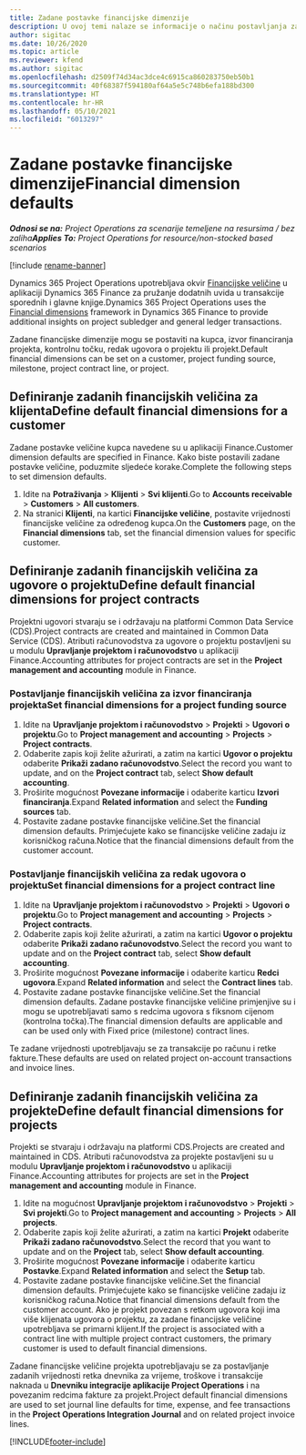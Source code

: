 ```yaml
---
title: Zadane postavke financijske dimenzije
description: U ovoj temi nalaze se informacije o načinu postavljanja zadanih financijskih veličina.
author: sigitac
ms.date: 10/26/2020
ms.topic: article
ms.reviewer: kfend
ms.author: sigitac
ms.openlocfilehash: d2509f74d34ac3dce4c6915ca860283750eb50b1
ms.sourcegitcommit: 40f68387f594180af64a5e5c748b6efa188bd300
ms.translationtype: HT
ms.contentlocale: hr-HR
ms.lasthandoff: 05/10/2021
ms.locfileid: "6013297"
---
```

# <a name="financial-dimension-defaults"></a><span data-ttu-id="7c666-103">Zadane postavke financijske dimenzije</span><span class="sxs-lookup"><span data-stu-id="7c666-103">Financial dimension defaults</span></span>

<span data-ttu-id="7c666-104">_**Odnosi se na:** Project Operations za scenarije temeljene na resursima / bez zaliha_</span><span class="sxs-lookup"><span data-stu-id="7c666-104">_**Applies To:** Project Operations for resource/non-stocked based scenarios_</span></span>

[!include [rename-banner](~/includes/cc-data-platform-banner.md)]

<span data-ttu-id="7c666-105">Dynamics 365 Project Operations upotrebljava okvir [Financijske veličine](/dynamics365/finance/general-ledger/financial-dimensions) u aplikaciji Dynamics 365 Finance za pružanje dodatnih uvida u transakcije sporednih i glavne knjige.</span><span class="sxs-lookup"><span data-stu-id="7c666-105">Dynamics 365 Project Operations uses the [Financial dimensions](/dynamics365/finance/general-ledger/financial-dimensions) framework in Dynamics 365 Finance to provide additional insights on project subledger and general ledger transactions.</span></span>

<span data-ttu-id="7c666-106">Zadane financijske dimenzije mogu se postaviti na kupca, izvor financiranja projekta, kontrolnu točku, redak ugovora o projektu ili projekt.</span><span class="sxs-lookup"><span data-stu-id="7c666-106">Default financial dimensions can be set on a customer, project funding source, milestone, project contract line, or project.</span></span>

## <a name="define-default-financial-dimensions-for-a-customer"></a><span data-ttu-id="7c666-107">Definiranje zadanih financijskih veličina za klijenta</span><span class="sxs-lookup"><span data-stu-id="7c666-107">Define default financial dimensions for a customer</span></span>

<span data-ttu-id="7c666-108">Zadane postavke veličine kupca navedene su u aplikaciji Finance.</span><span class="sxs-lookup"><span data-stu-id="7c666-108">Customer dimension defaults are specified in Finance.</span></span> <span data-ttu-id="7c666-109">Kako biste postavili zadane postavke veličine, poduzmite sljedeće korake.</span><span class="sxs-lookup"><span data-stu-id="7c666-109">Complete the following steps to set dimension defaults.</span></span>

1. <span data-ttu-id="7c666-110">Idite na **Potraživanja** > **Klijenti** > **Svi klijenti**.</span><span class="sxs-lookup"><span data-stu-id="7c666-110">Go to **Accounts receivable** > **Customers** > **All customers**.</span></span>
2. <span data-ttu-id="7c666-111">Na stranici **Klijenti**, na kartici **Financijske veličine**, postavite vrijednosti financijske veličine za određenog kupca.</span><span class="sxs-lookup"><span data-stu-id="7c666-111">On the **Customers** page, on the **Financial dimensions** tab, set the financial dimension values for specific customer.</span></span>

## <a name="define-default-financial-dimensions-for-project-contracts"></a><span data-ttu-id="7c666-112">Definiranje zadanih financijskih veličina za ugovore o projektu</span><span class="sxs-lookup"><span data-stu-id="7c666-112">Define default financial dimensions for project contracts</span></span>

<span data-ttu-id="7c666-113">Projektni ugovori stvaraju se i održavaju na platformi Common Data Service (CDS).</span><span class="sxs-lookup"><span data-stu-id="7c666-113">Project contracts are created and maintained in Common Data Service (CDS).</span></span> <span data-ttu-id="7c666-114">Atributi računovodstva za ugovore o projektu postavljeni su u modulu **Upravljanje projektom i računovodstvo** u aplikaciji Finance.</span><span class="sxs-lookup"><span data-stu-id="7c666-114">Accounting attributes for project contracts are set in the **Project management and accounting** module in Finance.</span></span>

### <a name="set-financial-dimensions-for-a-project-funding-source"></a><span data-ttu-id="7c666-115">Postavljanje financijskih veličina za izvor financiranja projekta</span><span class="sxs-lookup"><span data-stu-id="7c666-115">Set financial dimensions for a project funding source</span></span>

1. <span data-ttu-id="7c666-116">Idite na **Upravljanje projektom i računovodstvo** > **Projekti** > **Ugovori o projektu**.</span><span class="sxs-lookup"><span data-stu-id="7c666-116">Go to **Project management and accounting** > **Projects** > **Project contracts**.</span></span>
2. <span data-ttu-id="7c666-117">Odaberite zapis koji želite ažurirati, a zatim na kartici **Ugovor o projektu** odaberite **Prikaži zadano računovodstvo**.</span><span class="sxs-lookup"><span data-stu-id="7c666-117">Select the record you want to update, and on the **Project contract** tab, select **Show default accounting**.</span></span>
3. <span data-ttu-id="7c666-118">Proširite mogućnost **Povezane informacije** i odaberite karticu **Izvori financiranja**.</span><span class="sxs-lookup"><span data-stu-id="7c666-118">Expand **Related information** and select the **Funding sources** tab.</span></span>
4. <span data-ttu-id="7c666-119">Postavite zadane postavke financijske veličine.</span><span class="sxs-lookup"><span data-stu-id="7c666-119">Set the financial dimension defaults.</span></span> <span data-ttu-id="7c666-120">Primjećujete kako se financijske veličine zadaju iz korisničkog računa.</span><span class="sxs-lookup"><span data-stu-id="7c666-120">Notice that the financial dimensions default from the customer account.</span></span>

### <a name="set-financial-dimensions-for-a-project-contract-line"></a><span data-ttu-id="7c666-121">Postavljanje financijskih veličina za redak ugovora o projektu</span><span class="sxs-lookup"><span data-stu-id="7c666-121">Set financial dimensions for a project contract line</span></span>

1. <span data-ttu-id="7c666-122">Idite na **Upravljanje projektom i računovodstvo** > **Projekti** > **Ugovori o projektu**.</span><span class="sxs-lookup"><span data-stu-id="7c666-122">Go to **Project management and accounting** > **Projects** > **Project contracts**.</span></span>
2. <span data-ttu-id="7c666-123">Odaberite zapis koji želite ažurirati, a zatim na kartici **Ugovor o projektu** odaberite **Prikaži zadano računovodstvo**.</span><span class="sxs-lookup"><span data-stu-id="7c666-123">Select the record you want to update and on the **Project contract** tab, select **Show default accounting**.</span></span>
3. <span data-ttu-id="7c666-124">Proširite mogućnost **Povezane informacije** i odaberite karticu **Redci ugovora**.</span><span class="sxs-lookup"><span data-stu-id="7c666-124">Expand **Related information** and select the **Contract lines** tab.</span></span>
4. <span data-ttu-id="7c666-125">Postavite zadane postavke financijske veličine.</span><span class="sxs-lookup"><span data-stu-id="7c666-125">Set the financial dimension defaults.</span></span> <span data-ttu-id="7c666-126">Zadane postavke financijske veličine primjenjive su i mogu se upotrebljavati samo s redcima ugovora s fiksnom cijenom (kontrolna točka).</span><span class="sxs-lookup"><span data-stu-id="7c666-126">The financial dimension defaults are applicable and can be used only with Fixed price (milestone) contract lines.</span></span>

<span data-ttu-id="7c666-127">Te zadane vrijednosti upotrebljavaju se za transakcije po računu i retke fakture.</span><span class="sxs-lookup"><span data-stu-id="7c666-127">These defaults are used on related project on-account transactions and invoice lines.</span></span>

## <a name="define-default-financial-dimensions-for-projects"></a><span data-ttu-id="7c666-128">Definiranje zadanih financijskih veličina za projekte</span><span class="sxs-lookup"><span data-stu-id="7c666-128">Define default financial dimensions for projects</span></span>

<span data-ttu-id="7c666-129">Projekti se stvaraju i održavaju na platformi CDS.</span><span class="sxs-lookup"><span data-stu-id="7c666-129">Projects are created and maintained in CDS.</span></span> <span data-ttu-id="7c666-130">Atributi računovodstva za projekte postavljeni su u modulu **Upravljanje projektom i računovodstvo** u aplikaciji Finance.</span><span class="sxs-lookup"><span data-stu-id="7c666-130">Accounting attributes for projects are set in the **Project management and accounting** module in Finance.</span></span>

1. <span data-ttu-id="7c666-131">Idite na mogućnost **Upravljanje projektom i računovodstvo** > **Projekti** > **Svi projekti**.</span><span class="sxs-lookup"><span data-stu-id="7c666-131">Go to **Project management and accounting** > **Projects** > **All projects**.</span></span>
2. <span data-ttu-id="7c666-132">Odaberite zapis koji želite ažurirati, a zatim na kartici **Projekt** odaberite **Prikaži zadano računovodstvo**.</span><span class="sxs-lookup"><span data-stu-id="7c666-132">Select the record that you want to update and on the **Project** tab, select **Show default accounting**.</span></span>
3. <span data-ttu-id="7c666-133">Proširite mogućnost **Povezane informacije** i odaberite karticu **Postavke**.</span><span class="sxs-lookup"><span data-stu-id="7c666-133">Expand **Related information** and select the **Setup** tab.</span></span>
4. <span data-ttu-id="7c666-134">Postavite zadane postavke financijske veličine.</span><span class="sxs-lookup"><span data-stu-id="7c666-134">Set the financial dimension defaults.</span></span> <span data-ttu-id="7c666-135">Primjećujete kako se financijske veličine zadaju iz korisničkog računa.</span><span class="sxs-lookup"><span data-stu-id="7c666-135">Notice that financial dimensions default from the customer account.</span></span> <span data-ttu-id="7c666-136">Ako je projekt povezan s retkom ugovora koji ima više klijenata ugovora o projektu, za zadane financijske veličine upotrebljava se primarni klijent.</span><span class="sxs-lookup"><span data-stu-id="7c666-136">If the project is associated with a contract line with multiple project contract customers, the primary customer is used to default financial dimensions.</span></span>

<span data-ttu-id="7c666-137">Zadane financijske veličine projekta upotrebljavaju se za postavljanje zadanih vrijednosti retka dnevnika za vrijeme, troškove i transakcije naknada u **Dnevniku integracije aplikacije Project Operations** i na povezanim redcima fakture za projekt.</span><span class="sxs-lookup"><span data-stu-id="7c666-137">Project default financial dimensions are used to set journal line defaults for time, expense, and fee transactions in the **Project Operations Integration Journal** and on related project invoice lines.</span></span>


[!INCLUDE[footer-include](../includes/footer-banner.md)]